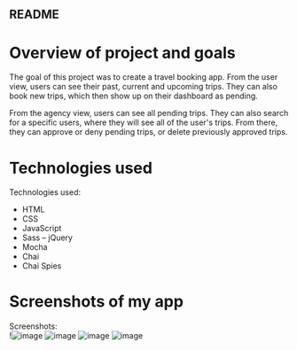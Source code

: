 ## README

# Overview of project and goals

The goal of this project was to create a travel booking app. From the user view, users can see their past, current and upcoming trips. They can also book new trips, which then show up on their dashboard as pending.

From the agency view, users can see all pending trips. They can also search for a specific users, where they will see all of the user's trips. From there, they can approve or deny pending trips, or delete previously approved trips.

# Technologies used

Technologies used:
- HTML
- CSS
- JavaScript
- Sass
– jQuery
- Mocha
- Chai
- Chai Spies

# Screenshots of my app

Screenshots:  
!![image](https://user-images.githubusercontent.com/4350550/75848729-38f5ba00-5da0-11ea-8295-74bfc30aebed.png)
![image](https://user-images.githubusercontent.com/4350550/75848836-912cbc00-5da0-11ea-9674-3977b58f6d1a.png)
![image](https://user-images.githubusercontent.com/4350550/75849335-da314000-5da1-11ea-837b-a878f04623f4.png)
![image](https://user-images.githubusercontent.com/4350550/75849380-f2a15a80-5da1-11ea-9c2c-dd0255527c0c.png)

